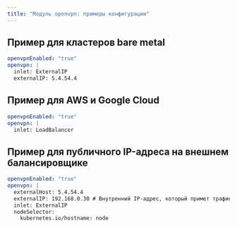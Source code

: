 ```yaml
---
title: "Модуль openvpn: примеры конфигурации"
---
```


## Пример для кластеров bare metal

```yaml
openvpnEnabled: "true"
openvpn: |
  inlet: ExternalIP
  externalIP: 5.4.54.4
```

## Пример для AWS и Google Cloud

```yaml
openvpnEnabled: "true"
openvpn: |
  inlet: LoadBalancer
```

## Пример для публичного IP-адреса на внешнем балансировщике
```yaml
openvpnEnabled: "true"
openvpn: |
  externalHost: 5.4.54.4
  externalIP: 192.168.0.30 # Внутренний IP-адрес, который примет трафик от внешнего балансировщика.
  inlet: ExternalIP
  nodeSelector:
    kubernetes.io/hostname: node
```
